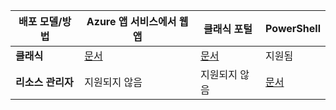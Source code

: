 | **배포 모델/방법** | **Azure 앱 서비스에서 웹앱** | **클래식 포털** | **PowerShell** |
| --- | --- | --- | --- |
| **클래식** |[문서](../articles/vpn-gateway/vpn-gateway-howto-point-to-site-classic-azure-portal.md) |[문서](../articles/vpn-gateway/point-to-site-create.md) |지원됨 |
| **리소스 관리자** |지원되지 않음 |지원되지 않음 |[문서](../articles/vpn-gateway/vpn-gateway-howto-point-to-site-rm-ps.md) |

<!--HONumber=Oct16_HO2-->


